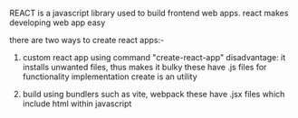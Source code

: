REACT is a javascript library used to build frontend web apps. 
react makes developing web app easy

there are two ways to create react apps:-

1. custom react app using command "create-react-app"
   disadvantage: it installs unwanted files, thus makes it bulky
   these have .js files for functionality implementation
   create is an utility

2. build using bundlers such as vite, webpack 
   these have .jsx files which include html within javascript
   
